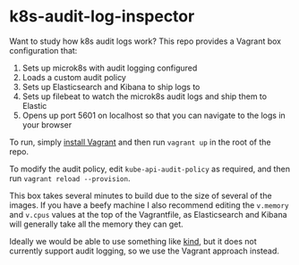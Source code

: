 # k8s-audit-log-inspector

Want to study how k8s audit logs work? This repo provides a Vagrant box configuration that:

1. Sets up microk8s with audit logging configured
2. Loads a custom audit policy
3. Sets up Elasticsearch and Kibana to ship logs to
4. Sets up filebeat to watch the microk8s audit logs and ship them to Elastic
5. Opens up port 5601 on localhost so that you can navigate to the logs in your browser

To run, simply [install Vagrant][2] and then run `vagrant up` in the root of the repo.

To modify the audit policy, edit `kube-api-audit-policy` as required, and then
run `vagrant reload --provision`.

This box takes several minutes to build due to the size of several of the images.
If you have a beefy machine I also recommend editing the `v.memory` and `v.cpus`
values at the top of the Vagrantfile, as Elasticsearch and Kibana will generally
take all the memory they can get.

Ideally we would be able to use something like [kind][1], but it does not currently support
audit logging, so we use the Vagrant approach instead.

[1]: https://github.com/kubernetes-sigs/kind
[2]: https://www.vagrantup.com/docs/installation
